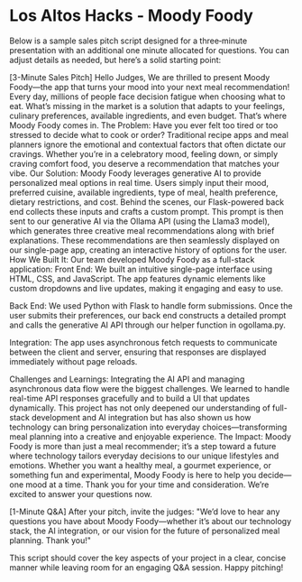 # Los Altos Hacks - Moody Foody
Below is a sample sales pitch script designed for a three‐minute presentation with an additional one minute allocated for questions. You can adjust details as needed, but here’s a solid starting point:

[3-Minute Sales Pitch]
Hello Judges,
We are thrilled to present Moody Foody—the app that turns your mood into your next meal recommendation! Every day, millions of people face decision fatigue when choosing what to eat. What’s missing in the market is a solution that adapts to your feelings, culinary preferences, available ingredients, and even budget. That’s where Moody Foody comes in.
The Problem:
 Have you ever felt too tired or too stressed to decide what to cook or order? Traditional recipe apps and meal planners ignore the emotional and contextual factors that often dictate our cravings. Whether you’re in a celebratory mood, feeling down, or simply craving comfort food, you deserve a recommendation that matches your vibe.
Our Solution:
 Moody Foody leverages generative AI to provide personalized meal options in real time. Users simply input their mood, preferred cuisine, available ingredients, type of meal, health preference, dietary restrictions, and cost. Behind the scenes, our Flask-powered back end collects these inputs and crafts a custom prompt. This prompt is then sent to our generative AI via the Ollama API (using the Llama3 model), which generates three creative meal recommendations along with brief explanations. These recommendations are then seamlessly displayed on our single-page app, creating an interactive history of options for the user.
How We Built It:
 Our team developed Moody Foody as a full-stack application:
Front End: We built an intuitive single-page interface using HTML, CSS, and JavaScript. The app features dynamic elements like custom dropdowns and live updates, making it engaging and easy to use.


Back End: We used Python with Flask to handle form submissions. Once the user submits their preferences, our back end constructs a detailed prompt and calls the generative AI API through our helper function in ogollama.py.


Integration: The app uses asynchronous fetch requests to communicate between the client and server, ensuring that responses are displayed immediately without page reloads.


Challenges and Learnings:
 Integrating the AI API and managing asynchronous data flow were the biggest challenges. We learned to handle real-time API responses gracefully and to build a UI that updates dynamically. This project has not only deepened our understanding of full-stack development and AI integration but has also shown us how technology can bring personalization into everyday choices—transforming meal planning into a creative and enjoyable experience.
The Impact:
 Moody Foody is more than just a meal recommender; it’s a step toward a future where technology tailors everyday decisions to our unique lifestyles and emotions. Whether you want a healthy meal, a gourmet experience, or something fun and experimental, Moody Foody is here to help you decide—one mood at a time.
Thank you for your time and consideration. We’re excited to answer your questions now.

[1-Minute Q&A]
After your pitch, invite the judges:
"We’d love to hear any questions you have about Moody Foody—whether it’s about our technology stack, the AI integration, or our vision for the future of personalized meal planning. Thank you!"

This script should cover the key aspects of your project in a clear, concise manner while leaving room for an engaging Q&A session. Happy pitching!
